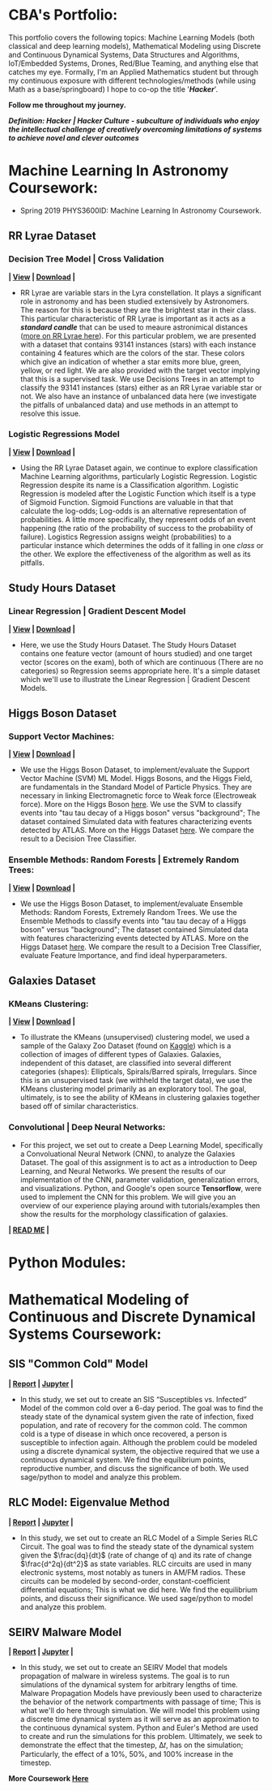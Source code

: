 # CBA's Portfolio:

This portfolio covers the following topics: Machine Learning Models (both classical and deep learning models), Mathematical Modeling using Discrete and Continuous Dynamical Systems, Data Structures and Algorithms, IoT/Embedded Systems, Drones, Red/Blue Teaming, and anything else that catches my eye. Formally, I'm an Applied Mathematics student but through my continuous exposure with different technologies/methods (while using Math as a base/springboard) I hope to co-op the title '***Hacker***'.


**Follow me throughout my journey.**

***Definition: Hacker | Hacker Culture - subculture of individuals who enjoy the intellectual challenge of creatively overcoming limitations of systems to achieve novel and clever outcomes***  

# Machine Learning In Astronomy Coursework:

* Spring 2019 PHYS3600ID: Machine Learning In Astronomy Coursework.

## RR Lyrae Dataset 

### Decision Tree Model | Cross Validation

**| [View](https://nbviewer.jupyter.org/github/deaththeberry/ML-AI-HKG_Portfolio/blob/master/Labs/PHYS%203600ID-D862%20%28Machine%20Learning%29/PHYS%203600ID-D862%20%28Machine%20Learning%29%20RR-Lyrae%20Decision%20Tree%20Classifier.ipynb?flush_cache=true) | [Download](https://github.com/deaththeberry/ML-AI-HKG_Portfolio/blob/master/Labs/PHYS%203600ID-D862%20(Machine%20Learning)/PHYS%203600ID-D862%20(Machine%20Learning)%20RR-Lyrae%20Decision%20Tree%20Classifier.ipynb) |**

* RR Lyrae are variable stars in the Lyra constellation. It plays a significant role in astronomy and has been studied extensively by Astronomers. The reason for this is because they are the brightest star in their class. This particular characteristic of RR Lyrae is important as it acts as a ***standard candle*** that can be used to meaure astronimical distances ([more on RR Lyrae here](https://en.wikipedia.org/wiki/RR_Lyrae_variable)). For this particular problem, we are presented with a dataset that contains 93141 instances (stars) with each instance containing 4 features which are the colors of the star. These colors which give an indication of whether a star emits more blue, green, yellow, or red light. We are also provided with the target vector implying that this is a supervised task. We use Decisions Trees in an attempt to classify the 93141 instances (stars) either as an RR Lyrae variable star or not. We also have an instance of unbalanced data here (we investigate the pitfalls of unbalanced data) and use methods in an attempt to resolve this issue.  

### Logistic Regressions Model

**| [View](https://nbviewer.jupyter.org/github/deaththeberry/ML-AI-HKG_Portfolio/blob/master/Labs/PHYS%203600ID-D862%20%28Machine%20Learning%29/PHYS%203600ID-D862%20%28Machine%20Learning%29%20RR-Lyrae%20Logistic%20Regression.ipynb?flush_cache=true) | [Download](https://github.com/deaththeberry/ML-AI-HKG_Portfolio/blob/master/Labs/PHYS%203600ID-D862%20(Machine%20Learning)/PHYS%203600ID-D862%20(Machine%20Learning)%20RR-Lyrae%20Logistic%20Regression.ipynb) |** 

* Using the RR Lyrae Dataset again, we continue to explore classification Machine Learning algorithms, particularly Logistic Regression. Logistic Regression despite its name is a Classification algorithm. Logistic Regression is modeled after the Logistic Function which itself is a type of Sigmoid Function. Sigmoid Functions are valuable in that that calculate the log-odds; Log-odds is an alternative representation of probabilities. A little more specifically, they represent odds of an event happening (the ratio of the probability of success to the probability of failure). Logistics Regression assigns weight (probabilities) to a particular instance which determines the odds of it falling in one *class* or the other. We explore the effectiveness of the algorithm as well as its pitfalls. 

## Study Hours Dataset 

### Linear Regression | Gradient Descent Model

**| [View](https://nbviewer.jupyter.org/github/deaththeberry/ML-AI-HKG_Portfolio/blob/master/Labs/PHYS%203600ID-D862%20%28Machine%20Learning%29/PHYS%203600ID-D862%20%28Machine%20Learning%29%20Study%20Hours%20Linear%20Regression.ipynb?flush_cache=true) | [Download](https://github.com/deaththeberry/ML-AI-HKG_Portfolio/blob/master/Labs/PHYS%203600ID-D862%20(Machine%20Learning)/PHYS%203600ID-D862%20(Machine%20Learning)%20Study%20Hours%20Linear%20Regression.ipynb) |**

* Here, we use the Study Hours Dataset. The Study Hours Dataset contains one feature vector (amount of hours studied) and one target vector (scores on the exam), both of which are continuous (There are no categories) so Regression seems appropriate here. It's a simple dataset which we'll use to illustrate the Linear Regression | Gradient Descent Models.  


## Higgs Boson Dataset

### Support Vector Machines:

**| [View](https://nbviewer.jupyter.org/github/deaththeberry/ML-AI-HKG_Portfolio/blob/master/Labs/PHYS%203600ID-D862%20%28Machine%20Learning%29/PHYS%203600ID-D862%20%28Machine%20Learning%29%20Higgs%20Boson%20SVM.ipynb?flush_cache=true) | [Download](https://github.com/deaththeberry/ML-AI-HKG_Portfolio/blob/master/Labs/PHYS%203600ID-D862%20(Machine%20Learning)/PHYS%203600ID-D862%20(Machine%20Learning)%20Higgs%20Boson%20SVM.ipynb) |**

* We use the Higgs Boson Dataset, to implement/evaluate the Support Vector Machine (SVM) ML Model. Higgs Bosons, and the Higgs Field, are fundamentals in the Standard Model of Particle Physics. They are necessary in linking Electromagnetic force to Weak force (Electroweak force). More on the Higgs Boson [here](https://home.cern/science/physics/higgs-boson). We use the SVM to classify events into "tau tau decay of a Higgs boson" versus "background"; The dataset contained Simulated data with features characterizing events detected by ATLAS. More on the Higgs Dataset [here](https://www.kaggle.com/c/higgs-boson). We compare the result to a Decision Tree Classifier.

### Ensemble Methods: Random Forests | Extremely Random Trees:

**| [View](https://nbviewer.jupyter.org/github/deaththeberry/ML-AI-HKG_Portfolio/blob/master/Labs/PHYS%203600ID-D862%20%28Machine%20Learning%29/PHYS%203600ID-D862%20%28Machine%20Learning%29%20Higgs%20Boson%20Ensemble%20Methods.ipynb?flush_cache=true) | [Download](https://github.com/deaththeberry/ML-AI-HKG_Portfolio/blob/master/Labs/PHYS%203600ID-D862%20(Machine%20Learning)/PHYS%203600ID-D862%20(Machine%20Learning)%20Higgs%20Boson%20Ensemble%20Methods.ipynb) |**

* We use the Higgs Boson Dataset, to implement/evaluate Ensemble Methods: Random Forests, Extremely Random Trees. We use the Ensemble Methods to classify events into "tau tau decay of a Higgs boson" versus "background"; The dataset contained Simulated data with features characterizing events detected by ATLAS. More on the Higgs Dataset [here](https://www.kaggle.com/c/higgs-boson). We compare the result to a Decision Tree Classifier, evaluate Feature Importance, and find ideal hyperparameters. 


## Galaxies Dataset

### KMeans Clustering:

**| [View](https://nbviewer.jupyter.org/github/deaththeberry/ML-AI-HKG_Portfolio/blob/master/Labs/PHYS%203600ID-D862%20%28Machine%20Learning%29/PHYS%203600ID-D862%20%28Machine%20Learning%29%20Galaxy%20Classifier%20KMeans%20Clustering.ipynb?flush_cache=true) | [Download](https://github.com/deaththeberry/ML-AI-HKG_Portfolio/blob/master/Labs/PHYS%203600ID-D862%20(Machine%20Learning)/PHYS%203600ID-D862%20(Machine%20Learning)%20Galaxy%20Classifier%20KMeans%20Clustering.ipynb) |**

* To illustrate the KMeans (unsupervised) clustering model, we used a sample of the Galaxy Zoo Dataset (found on [Kaggle](https://www.kaggle.com/c/galaxy-zoo-the-galaxy-challenge)) which is a collection of images of different types of Galaxies. Galaxies, independent of this dataset, are classified into several different categories (shapes): Ellipticals, Spirals/Barred spirals, Irregulars. Since this is an unsupervised task (we withheld the target data), we use the KMeans clustering model primarily as an exploratory tool. The goal, ultimately, is to see the ability of KMeans in clustering galaxies together based off of similar characteristics.  

### Convolutional | Deep Neural Networks:

* For this project, we set out to create a Deep Learning Model, specifically a Convoluational Neural Network (CNN), to analyze the Galaxies Dataset. The goal of this assignment is to act as a introduction to Deep Learning, and Neural Networks. We present the results of our implementation of the CNN, parameter validation, generalization errors, and visualizations. Python, and Google's open source **Tensorflow**, were used to implement the CNN for this problem. We will give you an overview of our experience playing around with tutorials/examples then show the results for the morphology classification of galaxies.

**| [READ ME](https://github.com/deaththeberry/NeuralNetworkProject/blob/master/README.md) |**

# Python Modules:

# Mathematical Modeling of Continuous and Discrete Dynamical Systems Coursework:

## SIS "Common Cold" Model

**| [Report](https://github.com/deaththeberry/ML-AI-HKG_Portfolio/blob/master/Labs/MAT%204880-D692%20(Math%20Modeling%20II)/MAT%204880-D692%20(Math%20Modeling%20II)%20SIS%20Model%20Project%201.pdf) | [Jupyter](https://nbviewer.jupyter.org/github/deaththeberry/ML-AI-HKG_Portfolio/blob/master/Labs/MAT%204880-D692%20%28Math%20Modeling%20II%29/Appendix%20to%20the%20SIS%20Susceptibles%20vs.%20Infected%20Model.ipynb?flush_cache=true) |**

* In this study, we set out to create an SIS “Susceptibles vs. Infected” Model of the common cold over a 6-day period. The goal was to find the steady state of the dynamical system given the rate of infection, fixed population, and rate of recovery for the common cold. The common cold is a type of disease in which once recovered, a person is susceptible to infection again. Although the problem could be modeled using a discrete dynamical system, the objective required that we use a continuous dynamical system. We find the equilibrium points, reproductive number, and discuss the significance of both. We used sage/python to model and analyze this problem. 

## RLC Model: Eigenvalue Method

**| [Report](https://github.com/deaththeberry/ML-AI-HKG_Portfolio/blob/master/Labs/MAT%204880-D692%20(Math%20Modeling%20II)/MAT%204880-D692%20(Math%20Modeling%20II)%20RLC%20Model%20Project%202.pdf) | [Jupyter](https://nbviewer.jupyter.org/github/deaththeberry/ML-AI-HKG_Portfolio/blob/master/Labs/MAT%204880-D692%20%28Math%20Modeling%20II%29/Appendix%20to%20the%20RLC%20Electrical%20Circuit%20Model.ipynb?flush_cache=true) |**

* In this study, we set out to create an RLC Model of a Simple Series RLC Circuit. The goal was to find the steady state of the dynamical system given the $\frac{dq}{dt}$ (rate of change of q) and its rate of change $\frac{d^2q}{dt^2}$ as state variables. RLC circuits are used in many electronic systems, most notably as tuners in AM/FM radios. These circuits can be modeled by second-order, constant-coefficient differential equations; This is what we did here. We find the equilibrium points, and discuss their significance. We used sage/python to model and analyze this problem. 

## SEIRV Malware Model

**| [Report](https://github.com/deaththeberry/ML-AI-HKG_Portfolio/blob/master/Labs/MAT%204880-D692%20(Math%20Modeling%20II)/MAT%204880-D692%20(Math%20Modeling%20II)%20SEIRV%20Model%20Final%20Project.pdf) | [Jupyter](https://nbviewer.jupyter.org/github/deaththeberry/ML-AI-HKG_Portfolio/blob/master/Labs/MAT%204880-D692%20%28Math%20Modeling%20II%29/MAT%204880-D692%20%28Math%20Modeling%20II%29%20Final%20Project%20Sim.ipynb?flush_cache=true) |** 

* In this study, we set out to create an SEIRV Model that models propagation of malware in wireless systems. The goal is to run simulations of the dynamical system for arbitrary lengths of time. Malware Propagation Models have previously been used to characterize the behavior of the network compartments with passage of time; This is what we'll do here through simulation. We will model this problem using a discrete time dynamical system as it will serve as an approximation to the continuous dynamical system. Python and Euler's Method are used to create and run the simulations for this problem. Ultimately, we seek to demonstrate the effect that the timestep, Δ𝑡, has on the simulation; Particularly, the effect of a 10%, 50%, and 100% increase in the timestep.

**More Coursework [Here](https://github.com/deaththeberry/ML-AI-HKG_Portfolio/blob/master/Labs/MAT%204880-D692%20(Math%20Modeling%20II)/README.md)**